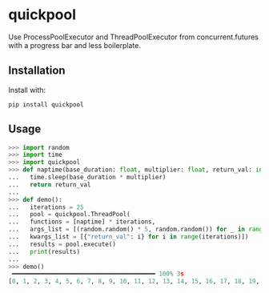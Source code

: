 # quickpool

Use ProcessPoolExecutor and ThreadPoolExecutor from concurrent.futures with a progress bar and less boilerplate.

## Installation

Install with:

```console
pip install quickpool
```

## Usage

```python
>>> import random
>>> import time
>>> import quickpool
>>> def naptime(base_duration: float, multiplier: float, return_val: int)->int:
...   time.sleep(base_duration * multiplier)
...   return return_val
...
>>> def demo():
...   iterations = 25
...   pool = quickpool.ThreadPool(
...   functions = [naptime] * iterations,
...   args_list = [(random.random() * 5, random.random()) for _ in range(iterations)],
...   kwargs_list = [{"return_val": i} for i in range(iterations)])
...   results = pool.execute()
...   print(results)
...
>>> demo()
 ━━━━━━━━━━━━━━━━━━━━━━━━━━━━━━━━━━━━━━━━ 100% 3s
[0, 1, 2, 3, 4, 5, 6, 7, 8, 9, 10, 11, 12, 13, 14, 15, 16, 17, 18, 19, 20, 21, 22, 23, 24]
```

